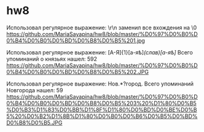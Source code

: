 # hw8
Использовал регулярное выражение: \r\n заменил все вхождения на \0
https://github.com/MariaSayapina/hw8/blob/master/%D0%97%D0%B0%D0%B4%D0%B0%D0%BD%D0%B8%D0%B5%201.jpg

Использовал регулярное выражение: [А-Я]{1}[а-яѣ]*(слав)[а-яѣ]* Всего упоминаний о князьях нашел: 592
https://github.com/MariaSayapina/hw8/blob/master/%D0%97%D0%B0%D0%B4%D0%B0%D0%BD%D0%B8%D0%B5%202.JPG

Использовал регулярное выражение: Нов.*?город. Всего упоминаний Новгорода нашел: 59
https://github.com/MariaSayapina/hw8/blob/master/%D0%97%D0%B0%D0%B4%D0%B0%D0%BD%D0%B8%D0%B5%203%20%D1%80%D0%B5%D0%B3%D1%83%D0%BB%D1%8F%D1%80%D0%BD%D0%BE%D0%B5%20%D0%B2%D1%8B%D1%80%D0%B0%D0%B6%D0%B5%D0%BD%D0%B8%D0%B5.JPG
